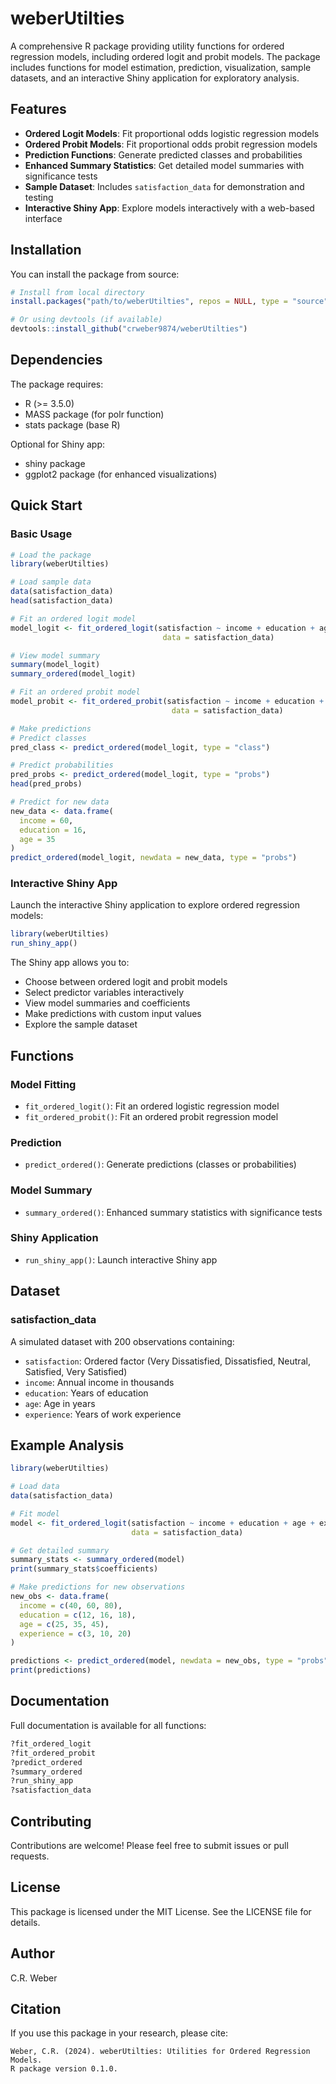 # weberUtilties

A comprehensive R package providing utility functions for ordered regression models, including ordered logit and probit models. The package includes functions for model estimation, prediction, visualization, sample datasets, and an interactive Shiny application for exploratory analysis.

## Features

- **Ordered Logit Models**: Fit proportional odds logistic regression models
- **Ordered Probit Models**: Fit proportional odds probit regression models
- **Prediction Functions**: Generate predicted classes and probabilities
- **Enhanced Summary Statistics**: Get detailed model summaries with significance tests
- **Sample Dataset**: Includes `satisfaction_data` for demonstration and testing
- **Interactive Shiny App**: Explore models interactively with a web-based interface

## Installation

You can install the package from source:

```r
# Install from local directory
install.packages("path/to/weberUtilties", repos = NULL, type = "source")

# Or using devtools (if available)
devtools::install_github("crweber9874/weberUtilties")
```

## Dependencies

The package requires:
- R (>= 3.5.0)
- MASS package (for polr function)
- stats package (base R)

Optional for Shiny app:
- shiny package
- ggplot2 package (for enhanced visualizations)

## Quick Start

### Basic Usage

```r
# Load the package
library(weberUtilties)

# Load sample data
data(satisfaction_data)
head(satisfaction_data)

# Fit an ordered logit model
model_logit <- fit_ordered_logit(satisfaction ~ income + education + age, 
                                  data = satisfaction_data)

# View model summary
summary(model_logit)
summary_ordered(model_logit)

# Fit an ordered probit model
model_probit <- fit_ordered_probit(satisfaction ~ income + education + age,
                                    data = satisfaction_data)

# Make predictions
# Predict classes
pred_class <- predict_ordered(model_logit, type = "class")

# Predict probabilities
pred_probs <- predict_ordered(model_logit, type = "probs")
head(pred_probs)

# Predict for new data
new_data <- data.frame(
  income = 60,
  education = 16,
  age = 35
)
predict_ordered(model_logit, newdata = new_data, type = "probs")
```

### Interactive Shiny App

Launch the interactive Shiny application to explore ordered regression models:

```r
library(weberUtilties)
run_shiny_app()
```

The Shiny app allows you to:
- Choose between ordered logit and probit models
- Select predictor variables interactively
- View model summaries and coefficients
- Make predictions with custom input values
- Explore the sample dataset

## Functions

### Model Fitting

- `fit_ordered_logit()`: Fit an ordered logistic regression model
- `fit_ordered_probit()`: Fit an ordered probit regression model

### Prediction

- `predict_ordered()`: Generate predictions (classes or probabilities)

### Model Summary

- `summary_ordered()`: Enhanced summary statistics with significance tests

### Shiny Application

- `run_shiny_app()`: Launch interactive Shiny app

## Dataset

### satisfaction_data

A simulated dataset with 200 observations containing:
- `satisfaction`: Ordered factor (Very Dissatisfied, Dissatisfied, Neutral, Satisfied, Very Satisfied)
- `income`: Annual income in thousands
- `education`: Years of education
- `age`: Age in years
- `experience`: Years of work experience

## Example Analysis

```r
library(weberUtilties)

# Load data
data(satisfaction_data)

# Fit model
model <- fit_ordered_logit(satisfaction ~ income + education + age + experience,
                           data = satisfaction_data)

# Get detailed summary
summary_stats <- summary_ordered(model)
print(summary_stats$coefficients)

# Make predictions for new observations
new_obs <- data.frame(
  income = c(40, 60, 80),
  education = c(12, 16, 18),
  age = c(25, 35, 45),
  experience = c(3, 10, 20)
)

predictions <- predict_ordered(model, newdata = new_obs, type = "probs")
print(predictions)
```

## Documentation

Full documentation is available for all functions:

```r
?fit_ordered_logit
?fit_ordered_probit
?predict_ordered
?summary_ordered
?run_shiny_app
?satisfaction_data
```

## Contributing

Contributions are welcome! Please feel free to submit issues or pull requests.

## License

This package is licensed under the MIT License. See the LICENSE file for details.

## Author

C.R. Weber

## Citation

If you use this package in your research, please cite:

```
Weber, C.R. (2024). weberUtilties: Utilities for Ordered Regression Models. 
R package version 0.1.0.
```

